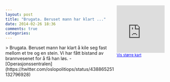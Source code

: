 ```yaml
---
layout: post
title: "Brugata. Beruset mann har klart ..."
date: 2014-02-26 18:36
comments: true
categories: 
---
```

<div style="float:right; margin:5px; position:relative;top:-130px;"><iframe width="150" height="150" frameborder="0" scrolling="no" marginheight="0" marginwidth="0" src="http://maps.google.com/maps?q=Brugata,+Oslo&hl=no&t=m&z=14&output=embed&iwloc=&"></iframe><br/><small><a href="http://maps.google.com/maps?q=Brugata,+Oslo&hl=no&t=m&z=14&source=embed&iwloc=A" style="color:#0000FF;text-align:left" target="_new">Vis st&oslash;rre kart</a></small></div>
> Brugata. Beruset mann har klart å kile seg fast mellom et tre og en stein. Vi har fått bistand av brannvesenet for å få han løs.
- [Operasjonssentralen](https://twitter.com/oslopolitiops/status/438865251132796928)
